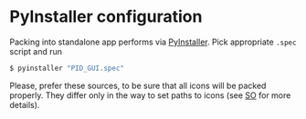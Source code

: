 # PyInstaller configuration
Packing into standalone app performs via [PyInstaller](https://www.pyinstaller.org/). Pick appropriate `.spec` script and run
```sh
$ pyinstaller "PID_GUI.spec"
```
Please, prefer these sources, to be sure that all icons will be packed properly. They differ only in the way to set paths to icons (see [SO](https://stackoverflow.com/questions/7674790/bundling-data-files-with-pyinstaller-onefile) for more details).
